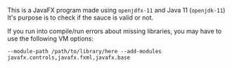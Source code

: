 This is a JavaFX program made using `openjdfx-11` and Java 11 (`openjdk-11`)
It's purpose is to check if the sauce is valid or not. 

If you run into compile/run errors about missing libraries, you may have to use the following VM options:
``` 
--module-path /path/to/library/here --add-modules javafx.controls,javafx.fxml,javafx.base
```


